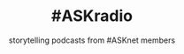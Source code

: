 ---
title: '#ASKradio'
subtitle: 'storytelling podcasts from #ASKnet members'
thumbnail: assets/img/resources/radio.jpg
link: https://anchor.fm/refutories/episodes/R-and-R-ASKvox-podcast-euegfr/a-a560p8s/
---